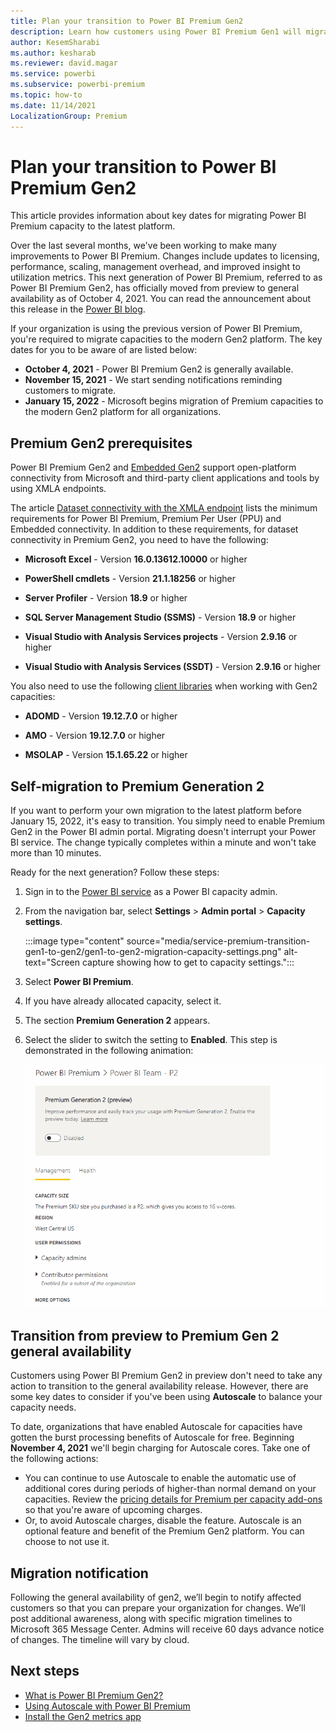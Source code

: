 ```yaml
---
title: Plan your transition to Power BI Premium Gen2
description: Learn how customers using Power BI Premium Gen1 will migrate to Premium Gen2 and key dates to plan for.
author: KesemSharabi
ms.author: kesharab
ms.reviewer: david.magar
ms.service: powerbi
ms.subservice: powerbi-premium
ms.topic: how-to
ms.date: 11/14/2021
LocalizationGroup: Premium
---
```


# Plan your transition to Power BI Premium Gen2

This article provides information about key dates for migrating Power BI Premium capacity to the latest platform.

Over the last several months, we've been working to make many improvements to Power BI Premium. Changes include updates to licensing, performance, scaling, management overhead, and improved insight to utilization metrics. This next generation of Power BI Premium, referred to as Power BI Premium Gen2, has officially moved from preview to general availability as of October 4, 2021. You can read the announcement about this release in the [Power BI blog](https://powerbi.microsoft.com/blog/).

If your organization is using the previous version of Power BI Premium, you're required to migrate capacities to the modern Gen2 platform. The key dates for you to be aware of are listed below:

* **October 4, 2021** - Power BI Premium Gen2 is generally available.
* **November 15, 2021** - We start sending notifications reminding customers to migrate.
* **January 15, 2022** - Microsoft begins migration of Premium capacities to the modern Gen2 platform for all organizations.

## Premium Gen2 prerequisites

Power BI Premium Gen2 and [Embedded Gen2](./../developer/embedded/power-bi-embedded-generation-2.md) support open-platform connectivity from Microsoft and third-party client applications and tools by using XMLA endpoints.

The article [Dataset connectivity with the XMLA endpoint](./../admin/service-premium-connect-tools.md) lists the minimum requirements for Power BI Premium, Premium Per User (PPU) and Embedded connectivity. In addition to these requirements, for dataset connectivity in Premium Gen2, you need to have the following:

* **Microsoft Excel** - Version **16.0.13612.10000** or higher

* **PowerShell cmdlets** - Version **21.1.18256** or higher

* **Server Profiler** - Version **18.9** or higher

* **SQL Server Management Studio (SSMS)** - Version **18.9** or higher

* **Visual Studio with Analysis Services projects** - Version **2.9.16** or higher

* **Visual Studio with Analysis Services (SSDT)** - Version **2.9.16** or higher

You also need to use the following [client libraries](service-premium-connect-tools.md#client-libraries) when working with Gen2 capacities:

* **ADOMD** - Version **19.12.7.0** or higher

* **AMO** - Version **19.12.7.0** or higher

* **MSOLAP** - Version **15.1.65.22** or higher

## Self-migration to Premium Generation 2

If you want to perform your own migration to the latest platform before January 15, 2022, it's easy to transition. You simply need to enable Premium Gen2 in the Power BI admin portal. Migrating doesn't interrupt your Power BI service. The change typically completes within a minute and won't take more than 10 minutes.

Ready for the next generation? Follow these steps:

1. Sign in to the [Power BI service](https://app.powerbi.com) as a Power BI capacity admin.
2. From the navigation bar, select **Settings** > **Admin portal** > **Capacity settings**.

    :::image type="content" source="media/service-premium-transition-gen1-to-gen2/gen1-to-gen2-migration-capacity-settings.png" alt-text="Screen capture showing how to get to capacity settings.":::

3. Select **Power BI Premium**.
4. If you have already allocated capacity, select it.
5. The section **Premium Generation 2** appears.
6. Select the slider to switch the setting to **Enabled**. This step is demonstrated in the following animation:

    ![Enabling Premium Generation 2](media/service-premium-what-is/enable-premium-gen2.gif#lightbox) 

## Transition from preview to Premium Gen 2 general availability

Customers using Power BI Premium Gen2 in preview don't need to take any action to transition to the general availability release. However, there are some key dates to consider if you've been using **Autoscale** to balance your capacity needs.

To date, organizations that have enabled Autoscale for capacities have gotten the burst processing benefits of Autoscale for free. Beginning **November 4, 2021** we'll begin charging for Autoscale cores. Take one of the following actions:

* You can continue to use Autoscale to enable the automatic use of additional cores during periods of higher-than normal demand on your capacities. Review the [pricing details for Premium per capacity add-ons](https://powerbi.microsoft.com/pricing/#premium-add-on-card-autoscale) so that you're aware of upcoming charges.
* Or, to avoid Autoscale charges, disable the feature. Autoscale is an optional feature and benefit of the Premium Gen2 platform. You can choose to not use it.

## Migration notification

Following the general availability of gen2, we’ll begin to notify affected customers so that you can prepare your organization for changes. We’ll post additional awareness, along with specific migration timelines to Microsoft 365 Message Center. Admins will receive 60 days advance notice of changes. The timeline will vary by cloud.

## Next steps

* [What is Power BI Premium Gen2?](service-premium-gen2-what-is.md)
* [Using Autoscale with Power BI Premium](service-premium-auto-scale.md)
* [Install the Gen2 metrics app](service-premium-install-gen2-app.md)
